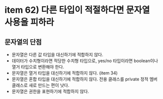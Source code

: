 # item 62) 다른 타입이 적절하다면 문자열 사용을 피하라

## 문자열의 단점

* 문자열은 다른 값 타입을 대신하기에 적합하지 않다.
* 데이터가 수치형이라면 적당한 수치형 타입으로, yes/no 타입이라면 boolean이나 열거 타입으로 변환해야 한다.
* 문자열은 열거 타입을 대신하기에 적합하지 않다. (item 34)
* 문자열은 혼합 타입을 대신하기에 적합하지 않다. 전용 클래스를 private 정적 멤버 클래스로 새로 만드는 편이 낫다.
* 문자열은 권한을 표현하기에 적합하지 않다.
